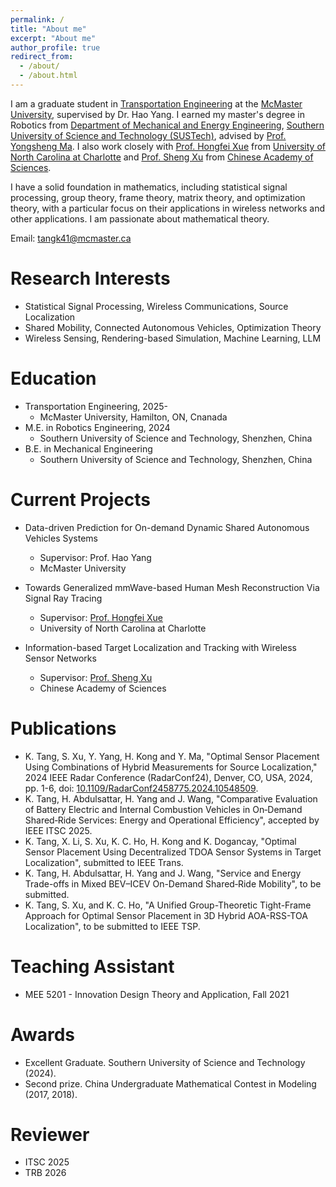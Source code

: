 ```yaml
---
permalink: /
title: "About me"
excerpt: "About me"
author_profile: true
redirect_from: 
  - /about/
  - /about.html
---
```


I am a graduate student in [Transportation Engineering](https://www.eng.mcmaster.ca/civil/) at the [McMaster University](https://www.mcmaster.ca/), supervised by Dr. Hao Yang. I earned my master's degree in Robotics from [Department of Mechanical and Energy Engineering](https://mee.sustech.edu.cn/), [Southern University of Science and Technology (SUSTech)](https://www.sustech.edu.cn/en/), advised by [Prof. Yongsheng Ma](https://faculty.sustech.edu.cn/mays/en/). I also work closely with [Prof. Hongfei Xue](https://havocfixer.github.io/) from [University of North Carolina at Charlotte](https://www.charlotte.edu/) and [Prof. Sheng Xu](https://www.researchgate.net/profile/Sheng-Xu-8) from [Chinese Academy of Sciences](http://english.siat.cas.cn/).

I have a solid foundation in mathematics, including statistical signal processing, group theory, frame theory, matrix theory, and optimization theory, with a particular focus on their applications in wireless networks and other applications. I am passionate about mathematical theory.

Email: tangk41@mcmaster.ca


Research Interests
======
* Statistical Signal Processing, Wireless Communications, Source Localization
* Shared Mobility, Connected Autonomous Vehicles, Optimization Theory
* Wireless Sensing, Rendering-based Simulation, Machine Learning, LLM

Education
======
* Transportation Engineering, 2025-
  * McMaster University, Hamilton, ON, Cnanada
* M.E. in Robotics Engineering, 2024
  * Southern University of Science and Technology, Shenzhen, China
* B.E. in Mechanical Engineering
  * Southern University of Science and Technology, Shenzhen, China

Current Projects
======
* Data-driven Prediction for On-demand Dynamic Shared Autonomous Vehicles Systems
  * Supervisor: Prof. Hao Yang
  * McMaster University
    
* Towards Generalized mmWave-based Human Mesh Reconstruction Via Signal Ray Tracing
  * Supervisor: [Prof. Hongfei Xue](https://havocfixer.github.io/)
  * University of North Carolina at Charlotte
    
* Information-based Target Localization and Tracking with Wireless Sensor Networks
  * Supervisor: [Prof. Sheng Xu](https://www.researchgate.net/profile/Sheng-Xu-8)
  * Chinese Academy of Sciences


Publications
======
* K. Tang, S. Xu, Y. Yang, H. Kong and Y. Ma, "Optimal Sensor Placement Using Combinations of Hybrid Measurements for Source Localization," 2024 IEEE Radar Conference (RadarConf24), Denver, CO, USA, 2024, pp. 1-6, doi: [10.1109/RadarConf2458775.2024.10548509](https://ieeexplore.ieee.org/document/10548509).
* K. Tang, H. Abdulsattar, H. Yang and J. Wang, "Comparative Evaluation of Battery Electric and Internal Combustion Vehicles in On‑Demand Shared‑Ride Services: Energy and Operational Efficiency", accepted by IEEE ITSC 2025.
* K. Tang, X. Li, S. Xu, K. C. Ho, H. Kong and K. Dogancay, "Optimal Sensor Placement Using Decentralized TDOA Sensor Systems in Target Localization", submitted to IEEE Trans.
* K. Tang, H. Abdulsattar, H. Yang and J. Wang, "Service and Energy Trade-offs in Mixed BEV–ICEV On-Demand Shared‑Ride Mobility", to be submitted.
* K. Tang, S. Xu, and K. C. Ho, "A Unified Group-Theoretic Tight-Frame Approach for Optimal Sensor Placement in 3D Hybrid AOA-RSS-TOA Localization", to be submitted to IEEE TSP.

  
Teaching Assistant
======
* MEE 5201 - Innovation Design Theory and Application, Fall 2021

Awards
======
* Excellent Graduate. Southern University of Science and Technology (2024).
* Second prize. China Undergraduate Mathematical Contest in Modeling (2017, 2018).

Reviewer
======
* ITSC 2025
* TRB 2026
